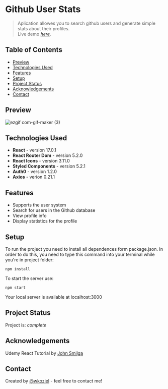 # Github User Stats
> Aplication allowes you to search github users and generate simple stats about their profiles. <br>
> Live demo [_here_](https://wkoziel-github-user-search.netlify.app/). 

## Table of Contents
* [Preview](#preview)
* [Technologies Used](#technologies-used)
* [Features](#features)
* [Setup](#setup)
* [Project Status](#project-status)
* [Acknowledgements](#acknowledgements)
* [Contact](#contact)


## Preview
![ezgif com-gif-maker (3)](https://user-images.githubusercontent.com/44378819/132989015-e0ec0a8a-6cfb-4f4e-8f08-8c9a65b04a10.gif)


## Technologies Used
- **React** - version 17.0.1
- **React Router Dom** - version 5.2.0
- **React Icons** - version 3.11.0
- **Styled Components** - version 5.2.1
- **Auth0** - version 1.2.0
- **Axios** - verion 0.21.1


## Features
- Supports the user system
- Search for users in the Github database
- View profile info 
- Display statistics for the profile


## Setup
To run the project you need to install all dependences form package.json. In order to do this, you need to type this command into your terminal while you're in project folder:
```
npm install
```
To start the server use:
```
npm start
```
Your local server is available  at localhost:3000


## Project Status
Project is: _complete_


## Acknowledgements
Udemy React Tutorial by [John Smilga](https://www.udemy.com/user/janis-smilga-3/)


## Contact
Created by [@wkoziel](https://github.com/wkoziel/) - feel free to contact me!
